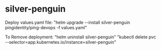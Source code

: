 # silver-penguin
 
Deploy values.yaml file:
"helm upgrade --install silver-penguin pingidentity/ping-devops -f values.yaml"

To Remove deployment:
"helm uninstall silver-penguin"
"kubectl delete pvc --selector=app.kubernetes.io/instance=silver-penguin"